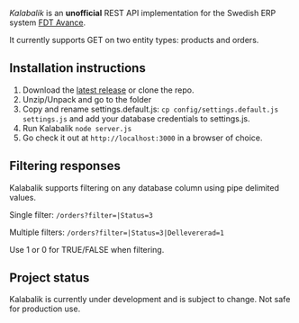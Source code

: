 _Kalabalik_ is an **unofficial** REST API implementation for the Swedish ERP system [FDT Avance](http://fdt.se/affarssystem/).

It currently supports GET on two entity types: products and orders.

## Installation instructions

1. Download the [latest release](https://github.com/olssongerthel/Kalabalik/releases) or clone the repo.
2. Unzip/Unpack and go to the folder
3. Copy and rename settings.default.js: `cp config/settings.default.js settings.js` and add your database credentials to settings.js.
4. Run Kalabalik `node server.js`
5. Go check it out at `http://localhost:3000` in a browser of choice.

## Filtering responses
Kalabalik supports filtering on any database column using pipe delimited values.

Single filter:
`/orders?filter=|Status=3`

Multiple filters:
`/orders?filter=|Status=3|Dellevererad=1`

Use 1 or 0 for TRUE/FALSE when filtering.

## Project status

Kalabalik is currently under development and is subject to change. Not safe for production use.
